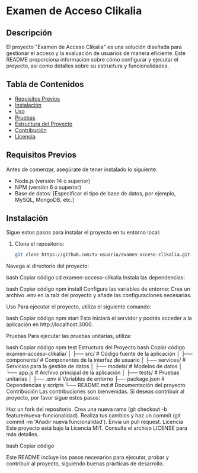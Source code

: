 # Examen de Acceso Clikalia

## Descripción

El proyecto "Examen de Acceso Clikalia" es una solución diseñada para gestionar el acceso y la evaluación de usuarios de manera eficiente. Este README proporciona información sobre cómo configurar y ejecutar el proyecto, así como detalles sobre su estructura y funcionalidades.

## Tabla de Contenidos
- [Requisitos Previos](#requisitos-previos)
- [Instalación](#instalación)
- [Uso](#uso)
- [Pruebas](#pruebas)
- [Estructura del Proyecto](#estructura-del-proyecto)
- [Contribución](#contribución)
- [Licencia](#licencia)

## Requisitos Previos

Antes de comenzar, asegúrate de tener instalado lo siguiente:

- Node.js (versión 14 o superior)
- NPM (versión 6 o superior)
- Base de datos: [Especificar el tipo de base de datos, por ejemplo, MySQL, MongoDB, etc.]

## Instalación

Sigue estos pasos para instalar el proyecto en tu entorno local:

1. Clona el repositorio:
   ```bash
   git clone https://github.com/tu-usuario/examen-acceso-clikalia.git
Navega al directorio del proyecto:

bash
Copiar código
cd examen-acceso-clikalia
Instala las dependencias:

bash
Copiar código
npm install
Configura las variables de entorno: Crea un archivo .env en la raíz del proyecto y añade las configuraciones necesarias.

Uso
Para ejecutar el proyecto, utiliza el siguiente comando:

bash
Copiar código
npm start
Esto iniciará el servidor y podrás acceder a la aplicación en http://localhost:3000.

Pruebas
Para ejecutar las pruebas unitarias, utiliza:

bash
Copiar código
npm test
Estructura del Proyecto
bash
Copiar código
examen-acceso-clikalia/
│
├── src/                  # Código fuente de la aplicación
│   ├── components/       # Componentes de la interfaz de usuario
│   ├── services/         # Servicios para la gestión de datos
│   ├── models/           # Modelos de datos
│   └── app.js            # Archivo principal de la aplicación
│
├── tests/                # Pruebas unitarias
│
├── .env                  # Variables de entorno
├── package.json          # Dependencias y scripts
└── README.md             # Documentación del proyecto
Contribución
Las contribuciones son bienvenidas. Si deseas contribuir al proyecto, por favor sigue estos pasos:

Haz un fork del repositorio.
Crea una nueva rama (git checkout -b feature/nueva-funcionalidad).
Realiza tus cambios y haz un commit (git commit -m 'Añadir nueva funcionalidad').
Envía un pull request.
Licencia
Este proyecto está bajo la Licencia MIT. Consulta el archivo LICENSE para más detalles.

bash
Copiar código

Este README incluye los pasos necesarios para ejecutar, probar y contribuir al proyecto, siguiendo buenas prácticas de desarrollo.





